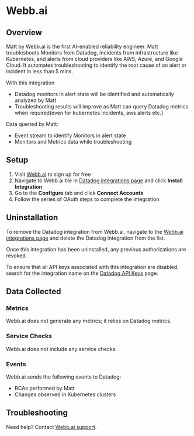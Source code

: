 # Webb.ai

## Overview

Matt by Webb.ai is the first AI-enabled reliability engineer. Matt troubleshoots Monitors from Datadog, incidents from infrastructure like Kubernetes, and alerts from cloud providers like AWS, Azure, and Google Cloud. It automates troubleshooting to identify the root cause of an alert or incident in less than 5 mins.

With this integration
- Datadog monitors in alert state will be identified and automatically analyzed by Matt
- Troubleshooting results will improve as Matt can query Datadog metrics when required(even for kubernetes incidents, aws alerts etc.)

Data queried by Matt:
- Event stream to identify Monitors in alert state
- Monitors and Metrics data while troubleshooting

## Setup

1. Visit [Webb.ai][2] to sign up for free
2. Navigate to Webb.ai tile in [Datadog integrations page][5] and click **Install Integration**
3. Go to the **Configure** tab and click **Connect Accounts**
4. Follow the series of OAuth steps to complete the integration

## Uninstallation
To remove the Datadog integration from Webb.ai, navigate to the [Webb.ai integrations page][1] and delete the Datadog integration from the list.

Once this integration has been uninstalled, any previous authorizations are revoked.

To ensure that all API keys associated with this integration are disabled, search for the integration name on the [Datadog API Keys][4] page.

## Data Collected

### Metrics
Webb.ai does not generate any metrics; it relies on Datadog metrics.

### Service Checks
Webb.ai does not include any service checks.

### Events
Webb.ai sends the following events to Datadog:
- RCAs performed by Matt
- Changes observed in Kubernetes clusters 

## Troubleshooting

Need help? Contact [Webb.ai support][3].

[1]: https://app.webb.ai/integrations
[2]: https://app.webb.ai/
[3]: mailto:support@webb.ai
[4]: https://app.datadoghq.com/organization-settings/api-keys
[5]: https://app.datadoghq.com/integrations

